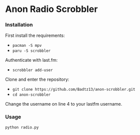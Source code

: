 # Anon Radio Scrobbler

### Installation 
First install the requirements:
- `pacman -S mpv`
- `paru -S scrobbler`

Authenticate with last.fm:
- `scrobbler add-user`

Clone and enter the repository: 
- `git clone https://github.com/Badtz13/anon-scrobbler.git`
- `cd anon-scrobbler`

Change the username on line 4 to your lastfm username.

### Usage
`python radio.py`